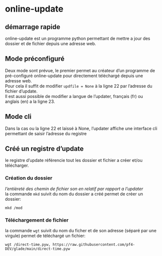 # online-update
## démarrage rapide
online-update est un programme python permettant de mettre a jour des dossier et de fichier depuis une adresse web.
## Mode préconfiguré
Deux mode sont prévue, le premier permet au créateur d’un programme de pré-configuré online-update pour directement téléchargé depuis une adresse web.\
Pour cela il suffit de modifier `updfile = None` à la ligne 22 par l’adresse du fichier d’update.\
Il est aussi possible de modifier a langue de l’updater, français (fr) ou anglais (en) a la ligne 23.
## Mode cli
Dans la cas ou la ligne 22 et laissé à None, l’updater affiche une interface cli permettant de saisir l’adresse du  registre
## Créé un registre d’update
le registre d’update référencie tout les dossier et fichier a créer et/ou télécharger.
### Création du dossier
*l’entièreté des chemin de fichier son en relatif par rapport a l’updater*\
la commande `mkd` suivit du nom du dossier a créé permet de créer un dossier:
```
mkd /mod
```
### Téléchargement de fichier
la commande `wgt` suivit du nom du ficher et de son adresse (séparé par une virgule) permet de téléchargé un fichier:
```
wgt /direct-time.pyw, https://raw.githubusercontent.com/pf4-DEV/glade/main/direct-time.pyw
```